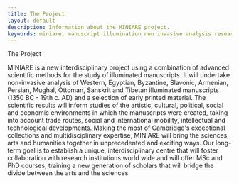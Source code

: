 ```yaml
---
title: The Project
layout: default
description: Information about the MINIARE project.
keywords: miniare, manuscript illumination non invasive analysis research and expertise, project, about
---
```


The Project

MINIARE is a new interdisciplinary project using a combination of advanced scientific methods for the study of 
illuminated manuscripts. It will undertake non-invasive analysis of Western, Egyptian, Byzantine, Slavonic, Armenian,
 Persian, Mughal, Ottoman, Sanskrit and Tibetan illuminated manuscripts (1350 BC - 19th c. AD) and a selection of early 
 printed material. The scientific results will inform studies of the artistic, cultural, political, social and economic
  environments in which the manuscripts were created, taking into account trade routes, social and international mobility, 
  intellectual and technological developments. Making the most of Cambridge's exceptional collections and multidisciplinary 
  expertise, MINIARE will bring the sciences, arts and humanities together in unprecedented and exciting ways. 
  Our long-term goal is to establish a unique, interdisciplinary centre that will foster collaboration with research 
  institutions world wide and will offer MSc and PhD courses, training a new generation of scholars that will bridge the 
  divide between the arts and the sciences.